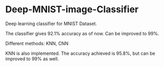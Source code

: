 # Deep-MNIST-image-Classifier
Deep learning classifier for MNIST Dataset.

The classifier gives 92.1% accuracy as of now. Can be improved to 99%.

Different methods: KNN, CNN

KNN is also implemented. The accuracy achieved is 95.8%, but can be improved to 99% as well. 